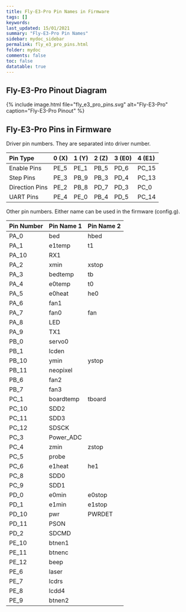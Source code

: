 ```yaml
---
title: Fly-E3-Pro Pin Names in Firmware
tags: []
keywords: 
last_updated: 15/01/2021
summary: "Fly-E3-Pro Pin Names"
sidebar: mydoc_sidebar
permalink: fly_e3_pro_pins.html
folder: mydoc
comments: false
toc: false
datatable: true
---
```


## Fly-E3-Pro Pinout Diagram

{% include image.html file="fly_e3_pro_pins.svg" alt="Fly-E3-Pro" caption="Fly-E3-Pro Pinout" %}

## Fly-E3-Pro Pins in Firmware

Driver pin numbers. They are separated into driver number.

<div class="datatable-begin"></div>

|Pin Type|0 (X)|1 (Y)|2 (Z)|3 (E0)|4 (E1)|
| :------------- |:-------------|:-------------|:-------------|:-------------|:-------------|
|Enable Pins|PE_5|PE_1|PB_5|PD_6|PC_15|
|Step Pins|PE_3|PB_9|PB_3|PD_4|PC_13
|Direction Pins|PE_2|PB_8|PD_7|PD_3|PC_0|
|UART Pins|PE_4|PE_0|PB_4|PD_5|PC_14|

<div class="datatable-end"></div>

Other pin numbers. Either name can be used in the firmware (config.g).

<div class="datatable-begin"></div>

|Pin Number|Pin Name 1|Pin Name 2|
| :------------- |:-------------|:-------------|
|PA_0|bed|hbed|
|PA_1|e1temp|t1|
|PA_10|RX1||
|PA_2|xmin|xstop|
|PA_3|bedtemp|tb|
|PA_4|e0temp|t0|
|PA_5|e0heat|he0|
|PA_6|fan1||
|PA_7|fan0|fan|
|PA_8|LED||
|PA_9|TX1||
|PB_0|servo0||
|PB_1|lcden||
|PB_10|ymin|ystop|
|PB_11|neopixel||
|PB_6|fan2||
|PB_7|fan3||
|PC_1|boardtemp|tboard|
|PC_10|SDD2||
|PC_11|SDD3||
|PC_12|SDSCK||
|PC_3|Power_ADC||
|PC_4|zmin|zstop|
|PC_5|probe||
|PC_6|e1heat|he1|
|PC_8|SDD0||
|PC_9|SDD1||
|PD_0|e0min|e0stop|
|PD_1|e1min|e1stop|
|PD_10|pwr| PWRDET|
|PD_11|PSON||
|PD_2|SDCMD||
|PE_10|btnen1||
|PE_11|btnenc||
|PE_12|beep||
|PE_6|laser||
|PE_7|lcdrs||
|PE_8|lcdd4||
|PE_9|btnen2||

<div class="datatable-end"></div>